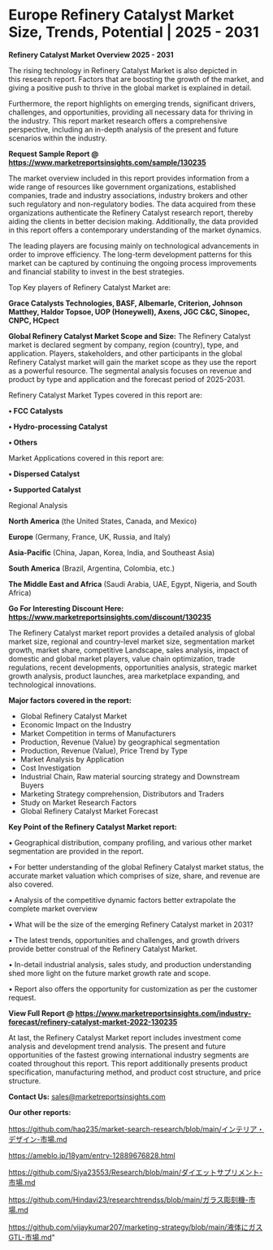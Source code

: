 # Europe Refinery Catalyst Market Size, Trends, Potential | 2025 - 2031

<Strong> Refinery Catalyst Market Overview 2025 - 2031</strong>

The rising technology in Refinery Catalyst Market is also depicted in this research report. Factors that are boosting the growth of the market, and giving a positive push to thrive in the global market is explained in detail.

Furthermore, the report highlights on emerging trends, significant drivers, challenges, and opportunities, providing all necessary data for thriving in the industry. This report market research offers a comprehensive perspective, including an in-depth analysis of the present and future scenarios within the industry.

<strong>Request Sample Report @ <a href=https://www.marketreportsinsights.com/sample/130235>https://www.marketreportsinsights.com/sample/130235</a></strong>

The market overview included in this report provides information from a wide range of resources like government organizations, established companies, trade and industry associations, industry brokers and other such regulatory and non-regulatory bodies. The data acquired from these organizations authenticate the Refinery Catalyst research report, thereby aiding the clients in better decision making. Additionally, the data provided in this report offers a contemporary understanding of the market dynamics.

The leading players are focusing mainly on technological advancements in order to improve efficiency. The long-term development patterns for this market can be captured by continuing the ongoing process improvements and financial stability to invest in the best strategies.

Top Key players of Refinery Catalyst Market are:

<strong>Grace Catalysts Technologies, BASF, Albemarle, Criterion, Johnson Matthey, Haldor Topsoe, UOP (Honeywell), Axens, JGC C&C, Sinopec, CNPC, HCpect</strong>

<strong><b>Global Refinery Catalyst Market Scope and Size:</b></strong>
The Refinery Catalyst market is declared segment by company, region (country), type, and application. Players, stakeholders, and other participants in the global Refinery Catalyst market will gain the market scope as they use the report as a powerful resource. The segmental analysis focuses on revenue and product by type and application and the forecast period of 2025-2031.

Refinery Catalyst Market Types covered in this report are:

<strong>• FCC Catalysts

• Hydro-processing Catalyst

• Others</strong>

Market Applications covered in this report are:

<strong>• Dispersed Catalyst

• Supported Catalyst</strong> 

Regional Analysis

<strong>North America</strong> (the United States, Canada, and Mexico)

<strong>Europe</strong> (Germany, France, UK, Russia, and Italy)

<strong>Asia-Pacific</strong> (China, Japan, Korea, India, and Southeast Asia)

<strong>South America</strong> (Brazil, Argentina, Colombia, etc.)

<strong>The Middle East and Africa</strong> (Saudi Arabia, UAE, Egypt, Nigeria, and South Africa)

<strong>Go For Interesting Discount Here: <a href=https://www.marketreportsinsights.com/discount/130235>https://www.marketreportsinsights.com/discount/130235</a></strong>

The Refinery Catalyst market report provides a detailed analysis of global market size, regional and country-level market size, segmentation market growth, market share, competitive Landscape, sales analysis, impact of domestic and global market players, value chain optimization, trade regulations, recent developments, opportunities analysis, strategic market growth analysis, product launches, area marketplace expanding, and technological innovations.

<strong><b>Major factors covered in the report:</b></strong>
<ul>
  <li>Global Refinery Catalyst Market </li>
  <li>Economic Impact on the Industry</li>
  <li>Market Competition in terms of Manufacturers</li>
  <li>Production, Revenue (Value) by geographical segmentation</li>
  <li>Production, Revenue (Value), Price Trend by Type</li>
  <li>Market Analysis by Application</li>
  <li>Cost Investigation</li>
  <li>Industrial Chain, Raw material sourcing strategy and Downstream Buyers</li>
  <li>Marketing Strategy comprehension, Distributors and Traders</li>
  <li>Study on Market Research Factors</li>
  <li>Global Refinery Catalyst Market Forecast</li>
</ul>

<strong><b>Key Point of the Refinery Catalyst Market report:</b></strong>

• Geographical distribution, company profiling, and various other market segmentation are provided in the report.

• For better understanding of the global Refinery Catalyst market status, the accurate market valuation which comprises of size, share, and revenue are also covered.

• Analysis of the competitive dynamic factors better extrapolate the complete market overview

• What will be the size of the emerging Refinery Catalyst market in 2031?

• The latest trends, opportunities and challenges, and growth drivers provide better construal of the Refinery Catalyst Market.

• In-detail industrial analysis, sales study, and production understanding shed more light on the future market growth rate and scope.

• Report also offers the opportunity for customization as per the customer request.

<strong><b>View Full Report @ <a href=https://www.marketreportsinsights.com/industry-forecast/refinery-catalyst-market-2022-130235>https://www.marketreportsinsights.com/industry-forecast/refinery-catalyst-market-2022-130235</a></b></strong>


At last, the Refinery Catalyst Market report includes investment come analysis and development trend analysis. The present and future opportunities of the fastest growing international industry segments are coated throughout this report. This report additionally presents product specification, manufacturing method, and product cost structure, and price structure.

<strong>Contact Us:</strong>
sales@marketreportsinsights.com

<strong>Our other reports:</strong>

<a href=https://github.com/haq235/market-search-research/blob/main/インテリア・デザイン-市場.md>https://github.com/haq235/market-search-research/blob/main/インテリア・デザイン-市場.md</a>

<a href=https://ameblo.jp/18yam/entry-12889676828.html>https://ameblo.jp/18yam/entry-12889676828.html</a>

<a href=https://github.com/Siya23553/Research/blob/main/ダイエットサプリメント-市場.md>https://github.com/Siya23553/Research/blob/main/ダイエットサプリメント-市場.md</a>

<a href=https://github.com/Hindavi23/researchtrendss/blob/main/ガラス彫刻機-市場.md>https://github.com/Hindavi23/researchtrendss/blob/main/ガラス彫刻機-市場.md</a>

<a href=https://github.com/vijaykumar207/marketing-strategy/blob/main/液体にガスGTL-市場.md>https://github.com/vijaykumar207/marketing-strategy/blob/main/液体にガスGTL-市場.md</a>"
